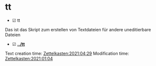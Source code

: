 # tt

* ☑ tt

Das ist das Skript zum erstellen von Textdateien für andere uneditierbare Dateien


* ☑ **[../tt](./tt)**

Text creation time:
[Zettelkasten:2021:04:29]()
Modification time:
[Zettelkasten:2021:01:04]()



